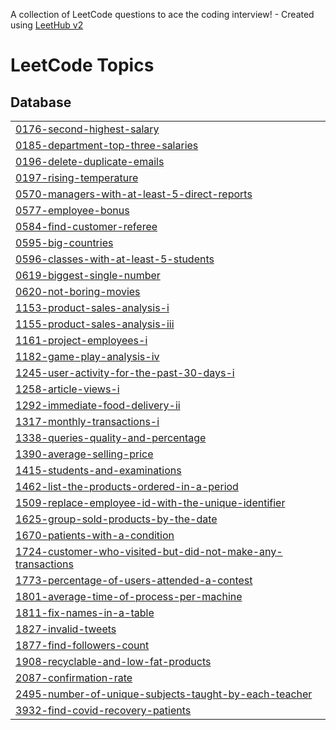 A collection of LeetCode questions to ace the coding interview! - Created using [LeetHub v2](https://github.com/arunbhardwaj/LeetHub-2.0)
<!---LeetCode Topics Start-->
# LeetCode Topics
## Database
|  |
| ------- |
| [0176-second-highest-salary](https://github.com/chandruiyappan/Leetcode/tree/master/0176-second-highest-salary) |
| [0185-department-top-three-salaries](https://github.com/chandruiyappan/Leetcode/tree/master/0185-department-top-three-salaries) |
| [0196-delete-duplicate-emails](https://github.com/chandruiyappan/Leetcode/tree/master/0196-delete-duplicate-emails) |
| [0197-rising-temperature](https://github.com/chandruiyappan/Leetcode/tree/master/0197-rising-temperature) |
| [0570-managers-with-at-least-5-direct-reports](https://github.com/chandruiyappan/Leetcode/tree/master/0570-managers-with-at-least-5-direct-reports) |
| [0577-employee-bonus](https://github.com/chandruiyappan/Leetcode/tree/master/0577-employee-bonus) |
| [0584-find-customer-referee](https://github.com/chandruiyappan/Leetcode/tree/master/0584-find-customer-referee) |
| [0595-big-countries](https://github.com/chandruiyappan/Leetcode/tree/master/0595-big-countries) |
| [0596-classes-with-at-least-5-students](https://github.com/chandruiyappan/Leetcode/tree/master/0596-classes-with-at-least-5-students) |
| [0619-biggest-single-number](https://github.com/chandruiyappan/Leetcode/tree/master/0619-biggest-single-number) |
| [0620-not-boring-movies](https://github.com/chandruiyappan/Leetcode/tree/master/0620-not-boring-movies) |
| [1153-product-sales-analysis-i](https://github.com/chandruiyappan/Leetcode/tree/master/1153-product-sales-analysis-i) |
| [1155-product-sales-analysis-iii](https://github.com/chandruiyappan/Leetcode/tree/master/1155-product-sales-analysis-iii) |
| [1161-project-employees-i](https://github.com/chandruiyappan/Leetcode/tree/master/1161-project-employees-i) |
| [1182-game-play-analysis-iv](https://github.com/chandruiyappan/Leetcode/tree/master/1182-game-play-analysis-iv) |
| [1245-user-activity-for-the-past-30-days-i](https://github.com/chandruiyappan/Leetcode/tree/master/1245-user-activity-for-the-past-30-days-i) |
| [1258-article-views-i](https://github.com/chandruiyappan/Leetcode/tree/master/1258-article-views-i) |
| [1292-immediate-food-delivery-ii](https://github.com/chandruiyappan/Leetcode/tree/master/1292-immediate-food-delivery-ii) |
| [1317-monthly-transactions-i](https://github.com/chandruiyappan/Leetcode/tree/master/1317-monthly-transactions-i) |
| [1338-queries-quality-and-percentage](https://github.com/chandruiyappan/Leetcode/tree/master/1338-queries-quality-and-percentage) |
| [1390-average-selling-price](https://github.com/chandruiyappan/Leetcode/tree/master/1390-average-selling-price) |
| [1415-students-and-examinations](https://github.com/chandruiyappan/Leetcode/tree/master/1415-students-and-examinations) |
| [1462-list-the-products-ordered-in-a-period](https://github.com/chandruiyappan/Leetcode/tree/master/1462-list-the-products-ordered-in-a-period) |
| [1509-replace-employee-id-with-the-unique-identifier](https://github.com/chandruiyappan/Leetcode/tree/master/1509-replace-employee-id-with-the-unique-identifier) |
| [1625-group-sold-products-by-the-date](https://github.com/chandruiyappan/Leetcode/tree/master/1625-group-sold-products-by-the-date) |
| [1670-patients-with-a-condition](https://github.com/chandruiyappan/Leetcode/tree/master/1670-patients-with-a-condition) |
| [1724-customer-who-visited-but-did-not-make-any-transactions](https://github.com/chandruiyappan/Leetcode/tree/master/1724-customer-who-visited-but-did-not-make-any-transactions) |
| [1773-percentage-of-users-attended-a-contest](https://github.com/chandruiyappan/Leetcode/tree/master/1773-percentage-of-users-attended-a-contest) |
| [1801-average-time-of-process-per-machine](https://github.com/chandruiyappan/Leetcode/tree/master/1801-average-time-of-process-per-machine) |
| [1811-fix-names-in-a-table](https://github.com/chandruiyappan/Leetcode/tree/master/1811-fix-names-in-a-table) |
| [1827-invalid-tweets](https://github.com/chandruiyappan/Leetcode/tree/master/1827-invalid-tweets) |
| [1877-find-followers-count](https://github.com/chandruiyappan/Leetcode/tree/master/1877-find-followers-count) |
| [1908-recyclable-and-low-fat-products](https://github.com/chandruiyappan/Leetcode/tree/master/1908-recyclable-and-low-fat-products) |
| [2087-confirmation-rate](https://github.com/chandruiyappan/Leetcode/tree/master/2087-confirmation-rate) |
| [2495-number-of-unique-subjects-taught-by-each-teacher](https://github.com/chandruiyappan/Leetcode/tree/master/2495-number-of-unique-subjects-taught-by-each-teacher) |
| [3932-find-covid-recovery-patients](https://github.com/chandruiyappan/Leetcode/tree/master/3932-find-covid-recovery-patients) |
<!---LeetCode Topics End-->